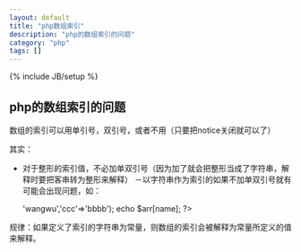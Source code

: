 ```yaml
---
layout: default
title: "php数组索引"
description: "php的数组索引的问题"
category: "php"
tags: []
---
```

{% include JB/setup %}

## php的数组索引的问题

数组的索引可以用单引号，双引号，或者不用（只要把notice关闭就可以了）

其实：

- 对于整形的索引值，不必加单双引号（因为加了就会把整形当成了字符串，解释时要把客串转为整形来解释）
－以字符串作为索引的如果不加单双引号就有可能会出现问题，如：

	<?php
	define('name','abddddd');
	$arr = array('name'=>'wangwu','ccc'=>'bbbb');
	echo $arr[name];
	?>

规律：如果定义了索引的字符串为常量，则数组的索引会被解释为常量所定义的值来解释。

